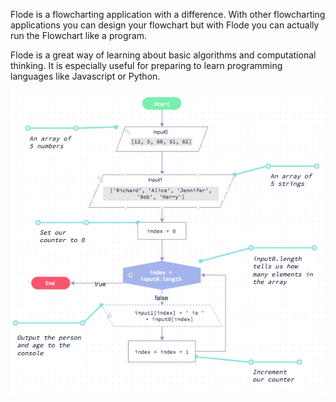 Flode is a flowcharting application with a difference. With other flowcharting applications you can design your flowchart but with Flode you can actually run the Flowchart like a program.

Flode is a great way of learning about basic algorithms and computational thinking. It is especially useful for preparing to learn programming languages like Javascript or Python.

![](.guides/img/flode-intro.png)
